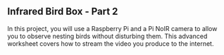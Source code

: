## Infrared Bird Box - Part 2

In this project, you will use a Raspberry Pi and a Pi NoIR camera to allow you to observe nesting birds without disturbing them. This advanced worksheet covers how to stream the video you produce to the internet. 

